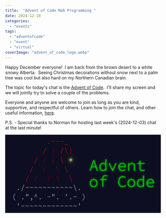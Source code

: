 ```yaml
---
title:  "Advent of Code Mob Programming "
date: 2024-12-10
categories: 
  - "events"
tags: 
  - "adventofcode"
  - "event"
  - "virtual"
coverImage: "advent_of_code_logo.webp"
---
```


Happy December everyone!  I am back from the brown desert to a white snowy Alberta.  Seeing Christmas decorations without snow next to a palm tree was cool but also hard on my Northern Canadian brain.

The topic for today's chat is the [Advent of Code](https://adventofcode.com/).  I'll share my screen and we will jointly try to solve a couple of the problems.

Everyone and anyone are welcome to join as long as you are kind, supportive, and respectful of others. Learn how to join the chat, and other useful information, [here](https://weeklydevchat.com/).

P.S. - Special thanks to Norman for hosting last week's (2024-12-03) chat at the last minute!

![alt text](images/advent_of_code_logo.webp)